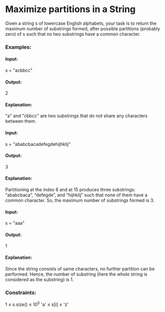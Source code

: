 # Maximize partitions in a String
Given a string s of lowercase English alphabets, your task is to return the maximum number of substrings formed, after possible partitions (probably zero) of s such that no two substrings have a common character.

### Examples:
#### Input:
s = "acbbcc"
#### Output:
2
#### Explanation: 
"a" and "cbbcc" are two substrings that do not share any characters between them.

#### Input: 
s = "ababcbacadefegdehijhklij"
#### Output:
3
#### Explanation:
Partitioning at the index 8 and at 15 produces three substrings: “ababcbaca”, “defegde”, and “hijhklij” such that none of them have a common character. So, the maximum number of substrings formed is 3.

#### Input:
s = "aaa"
#### Output:
1
#### Explanation:
Since the string consists of same characters, no further partition can be performed. Hence, the number of substring (here the whole string is considered as the substring) is 1.

### Constraints:
1 ≤ s.size() ≤ $`10^5`$
'a' ≤ s[i] ≤ 'z' 

